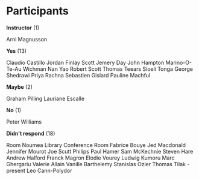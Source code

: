 # Participants

**Instructor** (1)

Arni Magnusson

**Yes** (13)

Claudio Castillo Jordan
Finlay Scott
Jemery Day
John Hampton
Marino-O-Te-Au Wichman
Nan Yao
Robert Scott
Thomas Teears
Sioeli Tonga
George Shedrawi
Priya Rachna
Sebastien Gislard
Pauline Machful

**Maybe** (2)

Graham Pilling
Lauriane Escalle

**No** (1)

Peter Williams

**Didn't respond** (18)

Room Noumea Library Conference Room
Fabrice Bouye
Jed Macdonald
Jennifer Mourot
Joe Scutt Philips
Paul Hamer
Sam McKechnie
Steven Hare
Andrew Halford
Franck Magron
Elodie Vourey
Ludwig Kumoru
Marc Ghergariu
Valerie Allain
Vanille Barthelemy
Stanislas Ozier
Thomas Tilak - present
Leo Cann-Polydor
